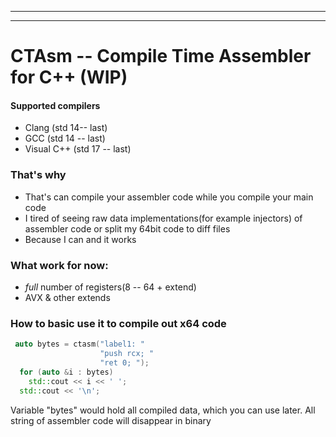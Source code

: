 ----
----
# CTAsm -- Compile Time Assembler for C++ (WIP)
#### Supported compilers
* Clang (std 14-- last)
* GCC (std 14 -- last) 
* Visual C++ (std 17 -- last)

### That's why
* That's can compile your assembler code while you compile your main code 
* I tired of seeing raw data implementations(for example injectors) of assembler code or split my 64bit code to diff files
* Because I can and it works

### What work for now:
* *full* number of registers(8 -- 64 + extend)
* AVX & other extends
### How to basic use it to compile out x64 code 
``` c++
 auto bytes = ctasm("label1: "
                    "push rcx; "
                    "ret 0; ");
  for (auto &i : bytes)
    std::cout << i << ' ';
  std::cout << '\n';
```
Variable "bytes" would hold all compiled data, which you can use later. 
All string of assembler code will disappear in binary
